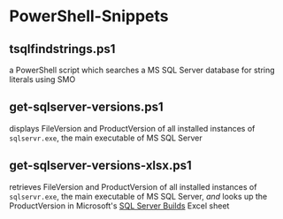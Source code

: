 # PowerShell-Snippets

## tsqlfindstrings.ps1 

a PowerShell script which searches a MS SQL Server database for string literals using SMO

## get-sqlserver-versions.ps1

displays FileVersion and ProductVersion of all installed instances of `sqlservr.exe`, the main executable of MS SQL Server

## get-sqlserver-versions-xlsx.ps1

retrieves FileVersion and ProductVersion of all installed instances of `sqlservr.exe`, the main executable of MS SQL Server, *and* looks up the ProductVersion in  Microsoft's [SQL Server Builds](https://aka.ms/SQLServerbuilds) Excel sheet


